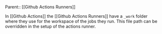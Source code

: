 Parent:: [[Github Actions Runners]]

In [[Github Actions]] the [[Github Actions Runners]] have a `_work` folder where they use for the workspace of the jobs they run. This file path can be overridden in the setup of the actions runner.